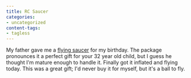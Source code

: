 ```yaml
---
title: RC Saucer
categories:
- uncategorized
content-tags:
- tagless
---
```


My father gave me a [flying saucer][1] for my birthday.  The package pronounces it a perfect gift for your 32 year old child, but I guess he thought I'm mature enough to handle it.
Finally got it inflated and flying today.  This was a great gift; I'd never buy it for myself, but it's a ball to fly.

   [1]: http://www.plantraco.com/product_tri.html
